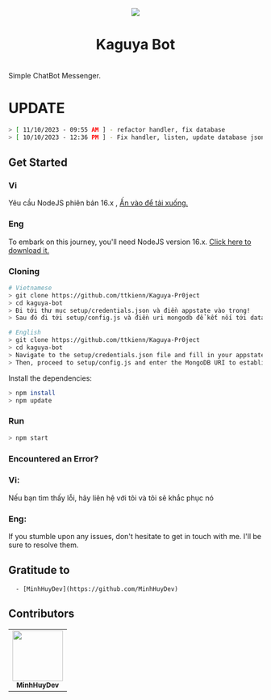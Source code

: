<p align="center">
<img src="https://i.imgur.com/BUbiCd2.png"/>
</p>
<h1 align="center">Kaguya Bot</h1>

<br>Simple ChatBot Messenger.<br/>
# UPDATE 
```sh
> [ 11/10/2023 - 09:55 AM ] - refactor handler, fix database
> [ 10/10/2023 - 12:36 PM ] - Fix handler, listen, update database json, refactor
```

## Get Started
### Vi
Yêu cầu NodeJS phiên bản 16.x , [Ấn vào để tải xuống.](https://nodejs.org/en/download/current/)
### Eng
To embark on this journey, you'll need NodeJS version 16.x. [Click here to download it.](https://nodejs.org/en/download/current/)

### Cloning
```sh
# Vietnamese
> git clone https://github.com/ttkienn/Kaguya-Pr0ject
> cd kaguya-bot
> Đi tới thư mục setup/credentials.json và điền appstate vào trong!
> Sau đó đi tới setup/config.js và điền uri mongodb để kết nối tới database!

# English
> git clone https://github.com/ttkienn/Kaguya-Pr0ject
> cd kaguya-bot
> Navigate to the setup/credentials.json file and fill in your appstate!
> Then, proceed to setup/config.js and enter the MongoDB URI to establish a connection with the database!
```
Install the dependencies:
```sh
> npm install
> npm update
```

### Run
```sh
> npm start
```

### Encountered an Error?
### Vi:
Nếu bạn tìm thấy lỗi, hãy liên hệ với tôi và tôi sẽ khắc phục nó
### Eng:
If you stumble upon any issues, don't hesitate to get in touch with me. I'll be sure to resolve them.

## Gratitude to
      - [MinhHuyDev](https://github.com/MinhHuyDev)

## Contributors
<table>
  <tr>
<td align="center"><a href="https://github.com/MinhHuyDev" target="_blank"><img src="https://avatars.githubusercontent.com/u/96736064?v=4" width="100px;" alt=""/></a><br />
<sub><b>MinhHuyDev</b></sub><br /></td>
  </tr>
</table>
